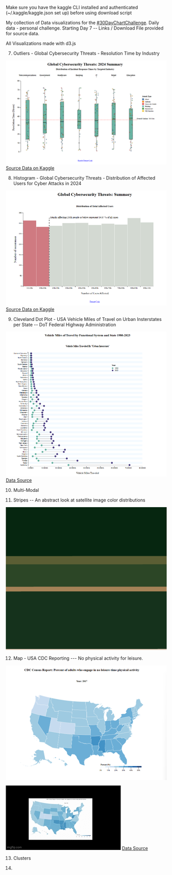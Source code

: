  Make sure you have the kaggle CLI installed and authenticated (~/.kaggle/kaggle.json set up) before using download script


My collection of Data visualizations for the [#30DayChartChallenge](https://github.com/30DayChartChallenge). Daily data - personal challenge. 
Starting Day 7 -- Links / Download File provided for source data. 

All Visualizations made with d3.js 

07. Outliers - Global Cybersecurity Threats - Resolution Time by Industry 

![day7](/2025/captures/07_1_Screenshot_Outliers_Boxplot.png) [Source Data on Kaggle](https://www.kaggle.com/datasets/atharvasoundankar/global-cybersecurity-threats-2015-2024/data)

08. Histogram - Global Cybersecurity Threats - Distribution of Affected Users for Cyber Attacks in 2024 

![day8](/2025/captures/08_1_Screenshot_histogram.png) [Source Data on Kaggle](https://www.kaggle.com/datasets/atharvasoundankar/global-cybersecurity-threats-2015-2024/data)


09. Cleveland Dot Plot - USA Vehicle Miles of Travel on Urban Insterstates per State -- DoT Federal Highway Administration  

![day9](/2025/captures/09_1_Screenshot_barbell.png) [Data Source](https://catalog.data.gov/dataset/vehicle-miles-of-travel-by-functional-system-and-state-1980-2023-vm-2#sec-dates)

10. Multi-Modal

11. Stripes -- An abstract look at satellite image color distributions

![day11](2025/Scripts/11_Stripes/Color_Satellite/output/output_cluster_brightness_sorted4.png)

12. Map - USA CDC Reporting --- No physical activity for leisure.  

![day12-1](/2025/captures/Map.png)

![day12-2](/2025/captures/mapGif.gif) [Data Source](https://data.cdc.gov/api/views/hn4x-zwk7/rows.json?accessType=DOWNLOAD)

13. Clusters

14. 

